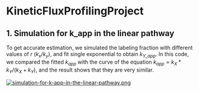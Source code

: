 # KineticFluxProfilingProject
## 	1. Simulation for k_app in the linear pathway
To get accurate estimation, we simulated the labeling fraction with different values of _r_ ($k_x/k_y$), and fit single exponential to obtain _k<sub>Y_app</sub>_. In this code, we compared the fitted _k<sub>app</sub>_ with the curve of the equation $k_{app}=k_X*k_Y/(k_X+k_Y)$, and the result shows that they are very similar.

[![simulation-for-k-app-in-the-linear-pathway.png](https://i.postimg.cc/3xmHj3bm/simulation-for-k-app-in-the-linear-pathway.png)](https://postimg.cc/qNJY4Hrv)

